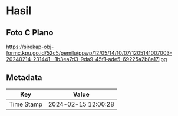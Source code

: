 # Hasil

## Foto C Plano

https://sirekap-obj-formc.kpu.go.id/52c5/pemilu/ppwp/12/05/14/10/07/1205141007003-20240214-231441--1b3ea7d3-9da9-45f1-ade5-69225a2b8a17.jpg


## Metadata

| Key        | Value               |
| ---------- | ------------------- |
| Time Stamp | 2024-02-15 12:00:28 |



